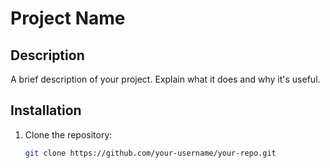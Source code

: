 # Project Name

## Description
A brief description of your project. Explain what it does and why it's useful.

## Installation
1. Clone the repository:  
   ```bash
   git clone https://github.com/your-username/your-repo.git
